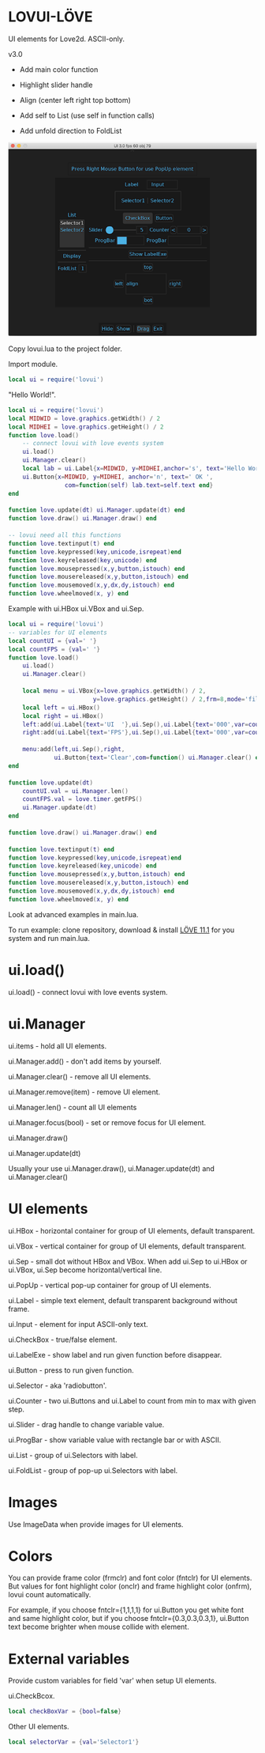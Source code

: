 # LOVUI-LÖVE

UI elements for Love2d. ASCII-only.

v3.0

- Add main color function

- Highlight slider handle

- Align (center left right top bottom)

- Add self to List (use self in function calls)

- Add unfold direction to FoldList

![Screenshot](screenshot/screenshot1.png)

Copy lovui.lua to the project folder.

Import module.

``` lua
local ui = require('lovui')
```

"Hello World!".

``` lua
local ui = require('lovui')
local MIDWID = love.graphics.getWidth() / 2
local MIDHEI = love.graphics.getHeight() / 2
function love.load()
    -- connect lovui with love events system
    ui.load()
    ui.Manager.clear()
    local lab = ui.Label{x=MIDWID, y=MIDHEI,anchor='s', text='Hello World!'}
    ui.Button{x=MIDWID, y=MIDHEI, anchor='n', text=' OK ',
                com=function(self) lab.text=self.text end}
end

function love.update(dt) ui.Manager.update(dt) end
function love.draw() ui.Manager.draw() end

-- lovui need all this functions
function love.textinput(t) end
function love.keypressed(key,unicode,isrepeat)end
function love.keyreleased(key,unicode) end
function love.mousepressed(x,y,button,istouch) end
function love.mousereleased(x,y,button,istouch) end
function love.mousemoved(x,y,dx,dy,istouch) end
function love.wheelmoved(x, y) end
```

Example with ui.HBox ui.VBox and ui.Sep.

``` lua
local ui = require('lovui')
-- variables for UI elements
local countUI = {val=' '}
local countFPS = {val=' '}
function love.load()
    ui.load()
    ui.Manager.clear()

    local menu = ui.VBox{x=love.graphics.getWidth() / 2,
                        y=love.graphics.getHeight() / 2,frm=8,mode='fill'}
    local left = ui.HBox()
    local right = ui.HBox()
    left:add(ui.Label{text='UI  '},ui.Sep(),ui.Label{text='000',var=countUI})
    right:add(ui.Label{text='FPS'},ui.Sep(),ui.Label{text='000',var=countFPS})

    menu:add(left,ui.Sep(),right,
             ui.Button{text='Clear',com=function() ui.Manager.clear() end})
end

function love.update(dt)
    countUI.val = ui.Manager.len()
    countFPS.val = love.timer.getFPS()
    ui.Manager.update(dt)
end

function love.draw() ui.Manager.draw() end

function love.textinput(t) end
function love.keypressed(key,unicode,isrepeat)end
function love.keyreleased(key,unicode) end
function love.mousepressed(x,y,button,istouch) end
function love.mousereleased(x,y,button,istouch) end
function love.mousemoved(x,y,dx,dy,istouch) end
function love.wheelmoved(x, y) end
```

Look at advanced examples in main.lua.

To run example: clone repository, download & install [LÖVE 11.1](https://love2d.org) for you system and run main.lua.


# ui.load()

ui.load() - connect lovui with love events system.

# ui.Manager

ui.items - hold all UI elements.

ui.Manager.add() - don't add items by yourself.

ui.Manager.clear() - remove all UI elements.

ui.Manager.remove(item) - remove UI element.

ui.Manager.len() - count all UI elements

ui.Manager.focus(bool) - set or remove focus for UI element.

ui.Manager.draw()

ui.Manager.update(dt)

Usually your use ui.Manager.draw(), ui.Manager.update(dt) and ui.Manager.clear()

# UI elements

ui.HBox - horizontal container for group of UI elements, default transparent.

ui.VBox - vertical container for group of UI elements, default transparent.

ui.Sep - small dot without HBox and VBox. When add ui.Sep to ui.HBox or ui.VBox, ui.Sep become horizontal/vertical line.

ui.PopUp - vertical pop-up container for group of UI elements.

ui.Label - simple text element, default transparent background without frame.

ui.Input - element for input ASCII-only text.

ui.CheckBox - true/false element.

ui.LabelExe - show label and run given function before disappear.

ui.Button - press to run given function.

ui.Selector - aka 'radiobutton'.

ui.Counter - two ui.Buttons and ui.Label to count from min to max with given step.

ui.Slider - drag handle to change variable value.

ui.ProgBar - show variable value with rectangle bar or with ASCII.

ui.List - group of ui.Selectors with label.

ui.FoldList - group of pop-up ui.Selectors with label.

# Images

Use ImageData when provide images for UI elements.

# Colors

You can provide frame color (frmclr) and font color (fntclr) for UI elements. But values for font highlight color (onclr) and frame highlight color (onfrm), lovui count automatically.

For example, if you choose fntclr={1,1,1,1} for ui.Button you get white font and same highlight color, but if you choose fntclr={0.3,0.3,0.3,1}, ui.Button text become brighter when mouse collide with element.

# External variables

Provide custom variables for field 'var' when setup UI elements.

ui.CheckBcox.
``` lua
local checkBoxVar = {bool=false}
```
Other UI elements.
``` lua
local selectorVar = {val='Selector1'}
```

